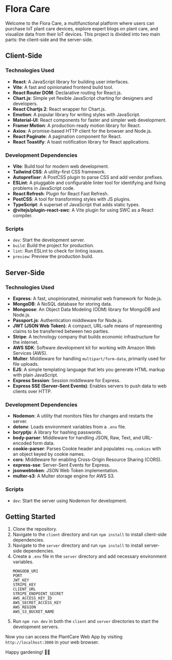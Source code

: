 # Flora Care

Welcome to the Flora Care, a multifunctional platform where users can purchase IoT plant care devices, explore expert blogs on plant care, and visualize data from their IoT devices. This project is divided into two main parts: the client-side and the server-side.

## Client-Side

### Technologies Used

- **React**: A JavaScript library for building user interfaces.
- **Vite**: A fast and opinionated frontend build tool.
- **React Router DOM**: Declarative routing for React.js.
- **Chart.js**: Simple yet flexible JavaScript charting for designers and developers.
- **React Chartjs 2**: React wrapper for Chart.js.
- **Emotion**: A popular library for writing styles with JavaScript.
- **Material-UI**: React components for faster and simpler web development.
- **Framer Motion**: A production-ready motion library for React.
- **Axios**: A promise-based HTTP client for the browser and Node.js.
- **React Paginate**: A pagination component for React.
- **React Toastify**: A toast notification library for React applications.

### Development Dependencies

- **Vite**: Build tool for modern web development.
- **Tailwind CSS**: A utility-first CSS framework.
- **Autoprefixer**: A PostCSS plugin to parse CSS and add vendor prefixes.
- **ESLint**: A pluggable and configurable linter tool for identifying and fixing problems in JavaScript code.
- **React Refresh**: Plugin for React Fast Refresh.
- **PostCSS**: A tool for transforming styles with JS plugins.
- **TypeScript**: A superset of JavaScript that adds static types.
- **@vitejs/plugin-react-swc**: A Vite plugin for using SWC as a React compiler.

### Scripts

- `dev`: Start the development server.
- `build`: Build the project for production.
- `lint`: Run ESLint to check for linting issues.
- `preview`: Preview the production build.

## Server-Side

### Technologies Used

- **Express**: A fast, unopinionated, minimalist web framework for Node.js.
- **MongoDB**: A NoSQL database for storing data.
- **Mongoose**: An Object Data Modeling (ODM) library for MongoDB and Node.js.
- **Passport.js**: Authentication middleware for Node.js.
- **JWT (JSON Web Token)**: A compact, URL-safe means of representing claims to be transferred between two parties.
- **Stripe**: A technology company that builds economic infrastructure for the internet.
- **AWS SDK**: Software development kit for working with Amazon Web Services (AWS).
- **Multer**: Middleware for handling `multipart/form-data`, primarily used for file uploads.
- **EJS**: A simple templating language that lets you generate HTML markup with plain JavaScript.
- **Express Session**: Session middleware for Express.
- **Express SSE (Server-Sent Events)**: Enables servers to push data to web clients over HTTP.

### Development Dependencies

- **Nodemon**: A utility that monitors files for changes and restarts the server.
- **dotenv**: Loads environment variables from a `.env` file.
- **bcryptjs**: A library for hashing passwords.
- **body-parser**: Middleware for handling JSON, Raw, Text, and URL-encoded form data.
- **cookie-parser**: Parses Cookie header and populates `req.cookies` with an object keyed by cookie names.
- **cors**: Middleware for enabling Cross-Origin Resource Sharing (CORS).
- **express-sse**: Server-Sent Events for Express.
- **jsonwebtoken**: JSON Web Token implementation.
- **multer-s3**: A Multer storage engine for AWS S3.

### Scripts

- `dev`: Start the server using Nodemon for development.

## Getting Started

1. Clone the repository.
2. Navigate to the `client` directory and run `npm install` to install client-side dependencies.
3. Navigate to the `server` directory and run `npm install` to install server-side dependencies.
4. Create a `.env` file in the `server` directory and add necessary environment variables.
   ```
   MONGODB_URI
   PORT
   JWT_KEY
   STRIPE_KEY
   CLIENT_URL
   STRIPE_ENDPOINT_SECRET
   AWS_ACCESS_KEY_ID
   AWS_SECRET_ACCESS_KEY
   AWS_REGION
   AWS_S3_BUCKET_NAME
   ```
5. Run `npm run dev` in both the `client` and `server` directories to start the development servers.

Now you can access the PlantCare Web App by visiting `http://localhost:3000` in your web browser.

Happy gardening! 🌱🌻

